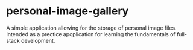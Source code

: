 # personal-image-gallery
A simple application allowing for the storage of personal image files. Intended as a prectice apoplication for learning the fundamentals of full-stack development.
